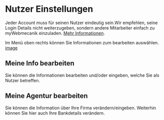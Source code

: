 # Nutzer Einstellungen

Jeder Account muss für seinen Nutzer eindeutig sein.Wir empfehlen, seine Login Details nicht weiterzugeben, sondern andere Mitarbeiter einfach zu myWebmecanik einzuladen.  [Mehr Informationen](mitarbeiter-einladen.md).

Im Menü oben rechts können Sie Informationen zum bearbeiten auswählen.
[image](assets/settings.png)

## Meine Info bearbeiten ##

Sie können die Informationen bearbeiten und/oder eingeben, welche Sie als Nutzer betreffen.

## Meine Agentur bearbeiten ##

Sie können die Information über Ihre Firma verändern/eingeben.
Weiterhin können Sie hier auch Ihre Bankdetails verändern.
